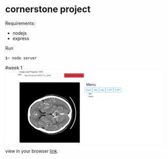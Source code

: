 # cornerstone project

Requirements:
 * nodejs
 * express

Run

```bash
$> node server
```

#week 1
![screen shot](w1.png)

view in your browser [link][1].

[1]: http://localhost:3000/ "localhost"


